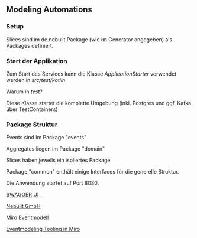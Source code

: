 ## Modeling Automations

### Setup

Slices sind im de.nebulit Package (wie im Generator angegeben) als Packages definiert.

### Start der Applikation

Zum Start des Services kann die Klasse _ApplicationStarter_ verwendet werden in _src/test/kotlin_.

Warum in _test_?

Diese Klasse startet die komplette Umgebung (inkl. Postgres und ggf. Kafka über TestContainers)

### Package Struktur

Events sind im Package "events"

Aggregates liegen im Package "domain"

Slices haben jeweils ein isoliertes Package <sliceName>

Package "common" enthält einige Interfaces für die generelle Struktur.

Die Anwendung startet auf Port 8080.

[SWAGGER UI](http://localhost:8080/swagger-ui/index.html)

[Nebulit GmbH](https://www.nebulit.de)

[Miro Eventmodell](https://miro.com/app/board/uXjVKyw_cAI=/)

[Eventmodeling Tooling in Miro](https://eventmodelers.de/eventmodeling-tooling)
